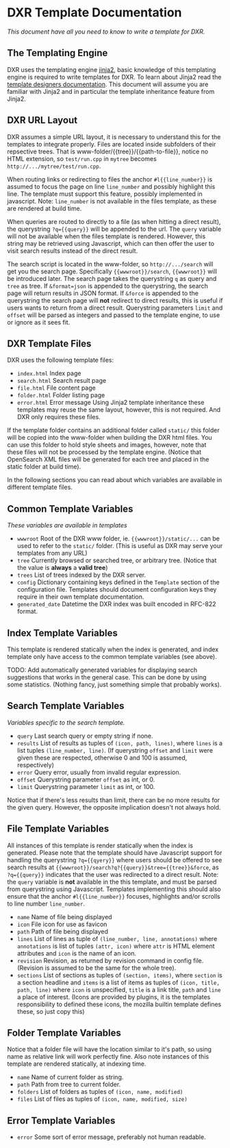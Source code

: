 DXR Template Documentation
==========================
_This document have all you need to know to write a template for DXR._


The Templating Engine
---------------------
DXR uses the templating engine [jinja2](http://jinja.pocoo.org), basic knowledge
of this templating engine is required to write templates for DXR.
To learn about Jinja2 read the [template designers documentation](jinja.pocoo.org/docs/templates/).
This document will assume you are familiar with Jinja2 and in particular the 
template inheritance feature from Jinja2.

DXR URL Layout
--------------
DXR assumes a simple URL layout, it is necessary to understand this for the
templates to integrate properly. Files are located inside subfolders of their
repsective trees. That is www-folder/{{tree}}/{{path-to-file}}, notice no HTML
extension, so `test/run.cpp` in `mytree` becomes `http://.../mytree/test/run.cpp`.

When routing links or redirecting to files the anchor `#l{{line_number}}` is
assumed to focus the page on line `line_number` and possibly highlight this line.
The template must support this feature, possibly implemented in javascript.
Note: `line_number` is not available in the files template, as these are
rendered at build time.

When queries are routed to directly to a file (as when hitting a direct result),
the querystring `?q={{query}}` will be appended to the url. The `query` variable
will not be available when the files template is rendered. However, this string
may be retrieved using Javascript, which can then offer the user to visit search
results instead of the direct result.

The search script is located in the www-folder, so `http://.../search` will get
you the search page. Specifically `{{wwwroot}}/search`, `{{wwwroot}}` will be
introduced later. The search page takes the querystring `q` as query and `tree`
as tree. If `&format=json` is appended to the querystring, the search page will
return results in JSON format. If `&force` is appended to the querystring the
search page will **not** redirect to direct results, this is useful if users
wants to return from a direct result.
Querystring parameters `limit` and `offset` will be parsed as integers and
passed to the template engine, to use or ignore as it sees fit.


DXR Template Files
------------------
DXR uses the following template files:
 - `index.html`        Index page
 - `search.html`       Search result page
 - `file.html`         File content page
 - `folder.html`       Folder listing page
 - `error.html`        Error message
Using Jinja2 template inheritance these templates may reuse the same layout,
however, this is not required. And DXR only requires these files.

If the template folder contains an additional folder called `static/` this
folder will be copied into the www-folder when building the DXR html files.
You can use this folder to hold style sheets and images, however, note that
these files will not be processed by the template engine.
(Notice that OpenSearch XML files will be generated for each tree and placed in
 the static folder at build time).

In the following sections you can read about which variables are available in
different template files.


Common Template Variables
-------------------------
_These variables are available in templates_

 - `wwwroot`          Root of the DXR www folder, ie. `{{wwwroot}}/static/...`
                      can be used to refer to the `static/` folder.
                      (This is useful as DXR may serve your templates from any URL)
 - `tree`             Currently browsed or searched tree, or arbitrary tree.
                      (Notice that the value is **always** a **valid tree**)
 - `trees`            List of trees indexed by the DXR server.
 - `config`           Dictionary containing keys defined in the `Template`
                      section of the configuration file. Templates should
                      document configuration keys they require in their own
                      template documentation.
 - `generated_date`   Datetime the DXR index was built encoded in RFC-822 format.

Index Template Variables
------------------------
This template is rendered statically when the index is generated, and index template
only have access to the common template variables (see above).

TODO: Add automatically generated variables for displaying search suggestions that
      works in the general case. This can be done by using some statistics.
      (Nothing fancy, just something simple that probably works).


Search Template Variables
-------------------------
_Variables specific to the search template._
 - `query`            Last search query or empty string if none.
 - `results`          List of results as tuples of `(icon, path, lines)`, where
                      `lines` is a list tuples `(line_number, line)`.
                      (If querystring `offset` and `limit` were given these are
                      respected, otherwise 0 and 100 is assumed, respectively)
 - `error`            Query error, usually from invalid regular expression.
 - `offset`           Querystring parameter `offset` as int, or 0.
 - `limit`            Querystring parameter `limit` as int, or 100.

Notice that if there's less results than limit, there can be no more results for
the given query. However, the opposite implication doesn't not always hold.


File Template Variables
-----------------------
All instances of this template is render statically when the index is generated.
Please note that the template should have Javascript support for handling the
querystring `?q={{qyery}}` where users should be offered to see search results at
`{{wwwroot}}/search?q?{{query}}&tree={{tree}}&force`, as `?q={{query}}`
indicates that the user was redirected to a direct result.
Note: the `query` variable is **not** available in the this template, and must
be parsed from querystring using Javascript.
Templates implementing this should also ensure that the anchor `#l{{line_number}}`
focuses, highlights and/or scrolls to line number `line_number`.

 - `name`             Name of file being displayed
 - `icon`             File icon for use as favicon
 - `path`             Path of file being displayed
 - `lines`            List of lines as tuple of `(line_number, line, annotations)`
                      where `annotations` is list of tuples `(attr, icon)` where
                      `attr` is HTML element attributes and `icon` is the name of
                      an icon.
 - `revision`         Revision, as returned by revision command in config file.
                      (Revision is assumed to be the same for the whole tree).
 - `sections`         List of sections as tuples of `(section, items)`, where
                      `section` is a section headline and `items` is a list
                      of items as tuples of `(icon, title, path, line)` where
                      `icon` is unspecified, `title` is a link title, `path`
                      and `line` a place of interest.
                      (Icons are provided by plugins, it is the templates
                      responsibility to defined these icons, the mozilla builtin
                      template defines these, so just copy this)


Folder Template Variables
-------------------------
Notice that a folder file will have the location similar to it's path, so using
name as relative link will work perfectly fine.
Also note instances of this template are rendered statically, at indexing time.

 - `name`             Name of current folder as string.
 - `path`             Path from tree to current folder.
 - `folders`          List of folders as tuples of `(icon, name, modified)`
 - `files`            List of files as tuples of `(icon, name, modified, size)`


Error Template Variables
------------------------

 - `error`           Some sort of error message, preferably not human readable.
